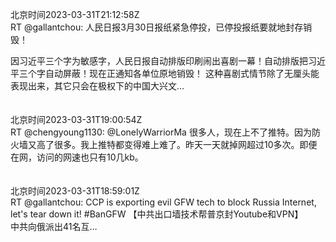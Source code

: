 北京时间2023-03-31T21:12:58Z<br>RT @gallantchou: 人民日报3月30日报纸紧急停投，已停投报纸要就地封存销毁！

因习近平三个字为敏感字，人民日报自动排版印刷闹出喜剧一幕！自动排版把习近平三个字自动屏蔽！现在正通知各单位原地销毁！
这种喜剧式情节除了无厘头能表现出来，其它只会在极权下的中国大兴文…<br><br><br>北京时间2023-03-31T19:00:54Z<br>RT @chengyoung1130: @LonelyWarriorMa 很多人，现在上不了推特。因为防火墙又高了很多。我上推特都变得难上难了。昨天一天就掉网超过10多次。即便在网，访问的网速也只有10几kb。<br><br><br>北京时间2023-03-31T18:59:01Z<br>RT @gallantchou: CCP is exporting evil GFW tech to block Russia Internet, let's tear down it! #BanGFW
【中共出口墙技术帮普京封Youtube和VPN】  
中共向俄派出41名互…<br><br><br>